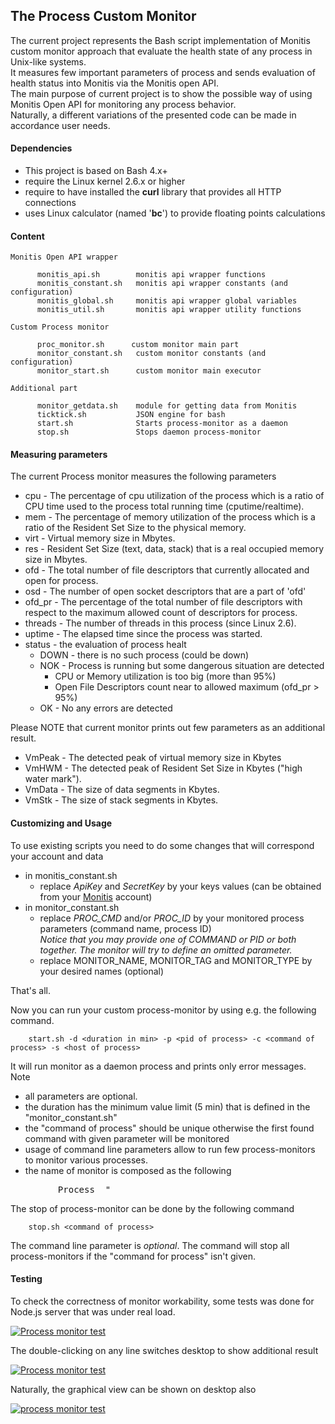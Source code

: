 ## The Process Custom Monitor ##

The current project represents the Bash script implementation of Monitis custom monitor approach that evaluate the health state of any process in Unix-like systems.  
It measures few important parameters of process and sends evaluation of health status into Monitis via the Monitis open API.  
The main purpose of current project is to show the possible way of using Monitis Open API for monitoring any process behavior.  
Naturally, a different variations of the presented code can be made in accordance user needs.  

#### Dependencies

  - This project is based on Bash 4.x+  
  - require the Linux kernel 2.6.x or higher  
  - require to have installed the __curl__ library that provides all HTTP connections  
  - uses Linux calculator (named '__bc__') to provide floating points calculations  

#### Content  

    Monitis Open API wrapper

          monitis_api.sh        monitis api wrapper functions  
          monitis_constant.sh   monitis api wrapper constants (and configuration)  
          monitis_global.sh     monitis api wrapper global variables  
          monitis_util.sh       monitis api wrapper utility functions  

    Custom Process monitor  

          proc_monitor.sh      custom monitor main part  
          monitor_constant.sh   custom monitor constants (and configuration)  
          monitor_start.sh      custom monitor main executor 
 
    Additional part  

          monitor_getdata.sh    module for getting data from Monitis
          ticktick.sh           JSON engine for bash
          start.sh              Starts process-monitor as a daemon
          stop.sh               Stops daemon process-monitor

#### Measuring parameters

The current Process monitor measures the following parameters  

   - cpu - The percentage of cpu utilization of the process which is a ratio of CPU time used to the process total running time (cputime/realtime).
   - mem - The percentage of memory utilization of the process which is a ratio of the Resident Set Size to the physical memory.
   - virt - Virtual memory size in Mbytes.
   - res - Resident Set Size (text, data, stack) that is a real occupied memory size in Mbytes.
   - ofd - The total number of file descriptors that currently allocated and open for process.
   - osd - The number of open socket descriptors that are a part of 'ofd'
   - ofd_pr - The percentage of the total number of file descriptors with respect to the maximum allowed count of descriptors for process.
   - threads - The number of threads in this process (since Linux 2.6).
   - uptime - The elapsed time since the process was started.
   - status - the evaluation of process healt
      - DOWN - there is no such process (could be down)
      - NOK - Process is running but some dangerous situation are detected
         - CPU or Memory utilization is too big (more than 95%)
         - Open File Descriptors count near to allowed maximum (ofd_pr > 95%)
      - OK - No any errors are detected
 
Please NOTE that current monitor prints out few parameters as an additional result.  

  - VmPeak - The detected peak of virtual memory size in Kbytes
  - VmHWM - The detected peak of Resident Set Size in Kbytes ("high water mark").
  - VmData - The size of data segments in Kbytes.
  - VmStk - The size of stack segments in Kbytes.

#### Customizing and Usage 

To use existing scripts you need to do some changes that will correspond your account and data  

  - in monitis_constant.sh  
     - replace _ApiKey_ and _SecretKey_ by your keys values (can be obtained from your [Monitis](http://www.monitis.com) account)
  - in monitor_constant.sh   
     - replace *PROC_CMD* and/or *PROC_ID* by your monitored process parameters (command name, process ID)  
       _Notice that you may provide one of COMMAND or PID or both together. The monitor will try to define an omitted parameter._
     - replace MONITOR_NAME, MONITOR_TAG and MONITOR_TYPE by your desired names (optional)  

That's all.  

Now you can run your custom process-monitor by using e.g. the following command.  

        start.sh -d <duration in min> -p <pid of process> -c <command of process> -s <host of process>

It will run monitor as a daemon process and prints only error messages.  
Note
 
  - all parameters are optional. 
  - the duration has the minimum value limit (5 min) that is defined in the "monitor_constant.sh"
  - the "command of process" should be unique otherwise the first found command with given parameter will be monitored
  - usage of command line parameters allow to run few process-monitors to monitor various processes.
  - the name of monitor is composed as the following
   
<pre markdown="1">
         Process_<host of process | 127.0.0.1>_<command of process | memcached>"
</pre>
 
The stop of process-monitor can be done by the following command

        stop.sh <command of process>

The command line parameter is _optional_. The command will stop all process-monitors if the "command for process" isn't given.

#### Testing 

To check the correctness of monitor workability, some tests was done for Node.js server that was under real load.

<a href="http://i.imgur.com/7SpvX"><img src="http://i.imgur.com/7SpvX.png" title="Process monitor test" /></a>

The double-clicking on any line switches desktop to show additional result

<a href="http://i.imgur.com/WKsb9"><img src="http://i.imgur.com/WKsb9.png" title="Process monitor test" /></a>

Naturally, the graphical view can be shown on desktop also

<a href="http://i.imgur.com/6R5hi"><img src="http://i.imgur.com/6R5hi.png" title="process monitor test" /></a>



